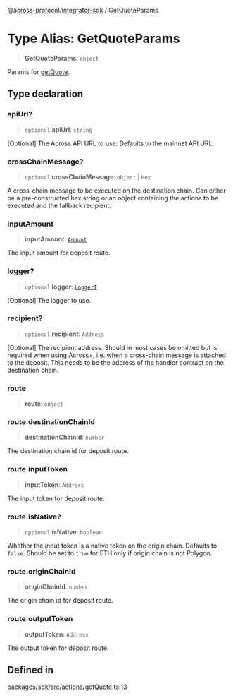 [@across-protocol/integrator-sdk](../README.md) / GetQuoteParams

# Type Alias: GetQuoteParams

> **GetQuoteParams**: `object`

Params for [getQuote](../functions/getQuote.md).

## Type declaration

### apiUrl?

> `optional` **apiUrl**: `string`

[Optional] The Across API URL to use. Defaults to the mainnet API URL.

### crossChainMessage?

> `optional` **crossChainMessage**: `object` \| `Hex`

A cross-chain message to be executed on the destination chain. Can either
be a pre-constructed hex string or an object containing the actions to be
executed and the fallback recipient.

### inputAmount

> **inputAmount**: [`Amount`](Amount.md)

The input amount for deposit route.

### logger?

> `optional` **logger**: [`LoggerT`](LoggerT.md)

[Optional] The logger to use.

### recipient?

> `optional` **recipient**: `Address`

[Optional] The recipient address. Should in most cases be omitted but is required
when using Across+, i.e. when a cross-chain message is attached to the deposit.
This needs to be the address of the handler contract on the destination chain.

### route

> **route**: `object`

### route.destinationChainId

> **destinationChainId**: `number`

The destination chain id for deposit route.

### route.inputToken

> **inputToken**: `Address`

The input token for deposit route.

### route.isNative?

> `optional` **isNative**: `boolean`

Whether the input token is a native token on the origin chain.
Defaults to `false`. Should be set to `true` for ETH only if origin chain is not
Polygon.

### route.originChainId

> **originChainId**: `number`

The origin chain id for deposit route.

### route.outputToken

> **outputToken**: `Address`

The output token for deposit route.

## Defined in

[packages/sdk/src/actions/getQuote.ts:13](https://github.com/across-protocol/toolkit/blob/291e746cb19cfa8d76835b72ba70acec1a2f9971/packages/sdk/src/actions/getQuote.ts#L13)
